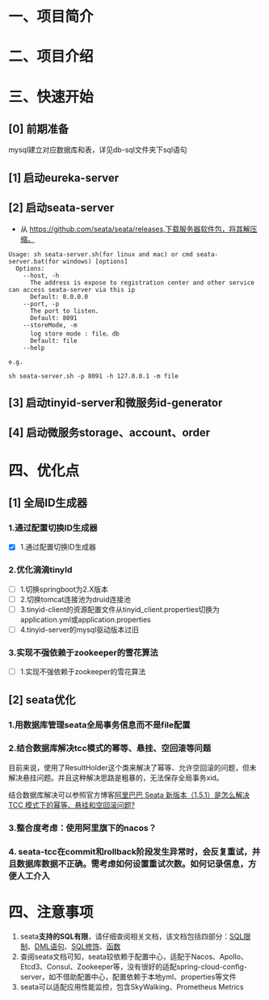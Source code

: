 # 一、项目简介

# 二、项目介绍

# 三、快速开始

## [0] 前期准备

mysql建立对应数据库和表，详见db-sql文件夹下sql语句

## [1] 启动eureka-server

## [2] 启动seata-server

- 从 https://github.com/seata/seata/releases,下载服务器软件包，将其解压缩。

```shell
Usage: sh seata-server.sh(for linux and mac) or cmd seata-server.bat(for windows) [options]
  Options:
    --host, -h
      The address is expose to registration center and other service can access seata-server via this ip
      Default: 0.0.0.0
    --port, -p
      The port to listen.
      Default: 8091
    --storeMode, -m
      log store mode : file、db
      Default: file
    --help

e.g.

sh seata-server.sh -p 8091 -h 127.0.0.1 -m file
```

## [3] 启动tinyid-server和微服务id-generator

## [4] 启动微服务storage、account、order 



# 四、优化点

## [1] 全局ID生成器

### 1.通过配置切换ID生成器

- [x] 1.通过配置切换ID生成器

### 2.优化滴滴tinyId

- [ ] 1.切换springboot为2.X版本
- [ ] 2.切换tomcat连接池为druid连接池
- [ ] 3.tinyid-client的资源配置文件从tinyid_client.properties切换为application.yml或application.properties
- [ ] 4.tinyid-server的mysql驱动版本过旧

### 3.实现不强依赖于zookeeper的雪花算法
- [ ] 1.实现不强依赖于zookeeper的雪花算法

## [2] seata优化

### 1.用数据库管理seata全局事务信息而不是file配置

### 2.结合数据库解决tcc模式的幂等、悬挂、空回滚等问题

目前来说，使用了ResultHolder这个类来解决了幂等、允许空回滚的问题，但未解决悬挂问题。并且这种解决思路是粗暴的，无法保存全局事务xid。

结合数据库解决可以参照官方博客[阿里巴巴 Seata 新版本（1.5.1）是怎么解决 TCC 模式下的幂等、悬挂和空回滚问题?](https://seata.io/zh-cn/blog/seata-tcc-fence.html)

### 3.整合度考虑：使用阿里旗下的nacos？

### 4. seata-tcc在commit和rollback阶段发生异常时，会反复重试，并且数据库数据不正确。需考虑如何设置重试次数。如何记录信息，方便人工介入

# 四、注意事项

1. seata**支持的SQL有限**，请仔细查阅相关文档，该文档包括四部分：[SQL限制](https://seata.io/zh-cn/docs/user/sqlreference/sql-restrictions.html)、[DML语句](https://seata.io/zh-cn/docs/user/sqlreference/dml.html)、[SQL修饰](https://seata.io/zh-cn/docs/user/sqlreference/sql-decoration.html)、[函数](https://seata.io/zh-cn/docs/user/sqlreference/function.html)
2. 查阅seata文档可知，seata较依赖于配置中心，适配于Nacos、Apollo、Etcd3、Consul、Zookeeper等，没有很好的适配spring-cloud-config-server，如不借助配置中心，配置依赖于本地yml、properties等文件
3. seata可以适配应用性能监控，包含SkyWalking、Prometheus Metrics